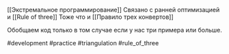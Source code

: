 [[Экстремальное программирование]]
Связано с ранней оптимизацией и [[Rule of three]]
Тоже что и [[Правило трех конвертов]]

Обобщаем код только в том случае если у нас три примера или больше.

#development #practice #triangulation #rule_of_three